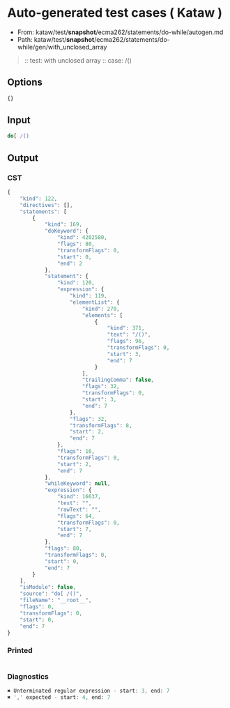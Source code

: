 # Auto-generated test cases ( Kataw )
- From: kataw/test/__snapshot__/ecma262/statements/do-while/autogen.md
- Path: kataw/test/__snapshot__/ecma262/statements/do-while/gen/with_unclosed_array
> :: test: with unclosed array
> :: case: /()
## Options

`````js
{}
`````
## Input

`````js
do[ /()
`````
## Output

### CST

```javascript
{
    "kind": 122,
    "directives": [],
    "statements": [
        {
            "kind": 169,
            "doKeyword": {
                "kind": 4202580,
                "flags": 80,
                "transformFlags": 0,
                "start": 0,
                "end": 2
            },
            "statement": {
                "kind": 120,
                "expression": {
                    "kind": 119,
                    "elementList": {
                        "kind": 270,
                        "elements": [
                            {
                                "kind": 371,
                                "text": "/()",
                                "flags": 96,
                                "transformFlags": 0,
                                "start": 3,
                                "end": 7
                            }
                        ],
                        "trailingComma": false,
                        "flags": 32,
                        "transformFlags": 0,
                        "start": 3,
                        "end": 7
                    },
                    "flags": 32,
                    "transformFlags": 8,
                    "start": 2,
                    "end": 7
                },
                "flags": 16,
                "transformFlags": 0,
                "start": 2,
                "end": 7
            },
            "whileKeyword": null,
            "expression": {
                "kind": 16637,
                "text": "",
                "rawText": "",
                "flags": 64,
                "transformFlags": 0,
                "start": 7,
                "end": 7
            },
            "flags": 80,
            "transformFlags": 0,
            "start": 0,
            "end": 7
        }
    ],
    "isModule": false,
    "source": "do[ /()",
    "fileName": "__root__",
    "flags": 0,
    "transformFlags": 0,
    "start": 0,
    "end": 7
}
```

### Printed

```javascript

```

### Diagnostics

```javascript
✖ Unterminated regular expression - start: 3, end: 7
✖ ',' expected - start: 4, end: 7

```

